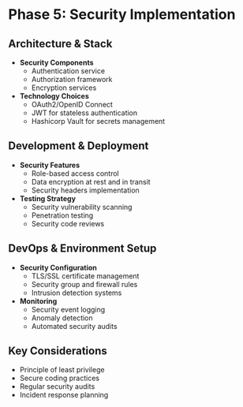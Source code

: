 # Phase 5: Security Implementation

## Architecture & Stack

- **Security Components**
  - Authentication service
  - Authorization framework
  - Encryption services
- **Technology Choices**
  - OAuth2/OpenID Connect
  - JWT for stateless authentication
  - Hashicorp Vault for secrets management

## Development & Deployment

- **Security Features**
  - Role-based access control
  - Data encryption at rest and in transit
  - Security headers implementation
- **Testing Strategy**
  - Security vulnerability scanning
  - Penetration testing
  - Security code reviews

## DevOps & Environment Setup

- **Security Configuration**
  - TLS/SSL certificate management
  - Security group and firewall rules
  - Intrusion detection systems
- **Monitoring**
  - Security event logging
  - Anomaly detection
  - Automated security audits

## Key Considerations

- Principle of least privilege
- Secure coding practices
- Regular security audits
- Incident response planning